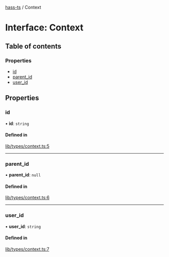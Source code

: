 [hass-ts](../README.md) / Context

# Interface: Context

## Table of contents

### Properties

- [id](Context.md#id)
- [parent_id](Context.md#parent_id)
- [user_id](Context.md#user_id)

## Properties

### id

• **id**: `string`

#### Defined in

[lib/types/context.ts:5](https://github.com/benwainwright/hass-ts/blob/2754a39/src/lib/types/context.ts#L5)

---

### parent_id

• **parent_id**: `null`

#### Defined in

[lib/types/context.ts:6](https://github.com/benwainwright/hass-ts/blob/2754a39/src/lib/types/context.ts#L6)

---

### user_id

• **user_id**: `string`

#### Defined in

[lib/types/context.ts:7](https://github.com/benwainwright/hass-ts/blob/2754a39/src/lib/types/context.ts#L7)
